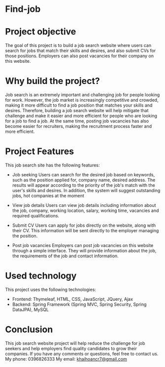 # Find-job
# Project objective
The goal of this project is to build a job search website where users can search for jobs that match their skills and desires, and also submit CVs for those positions. Employers can also post vacancies for their company on this website.

# Why build the project?
Job search is an extremely important and challenging job for people looking for work. However, the job market is increasingly competitive and crowded, making it more difficult to find a job position that matches your skills and desires. Therefore, building a job search website will help mitigate that challenge and make it easier and more efficient for people who are looking for a job to find a job. At the same time, posting job vacancies has also become easier for recruiters, making the recruitment process faster and more efficient.

# Project Features
This job search site has the following features:

- Job seeking
Users can search for the desired job based on keywords, such as the position applied for, company name, desired address. The results will appear according to the priority of the job's match with the user's skills and desires. In addition, the system will suggest outstanding jobs, hot companies at the moment

- View job details
Users can view job details including information about the job, company, working location, salary, working time, vacancies and required qualifications.

- Submit CV
Users can apply for jobs directly on the website, along with their CV. This information will be sent directly to the employer managing the position.

- Post job vacancies
Employers can post job vacancies on this website through a simple interface. They will provide information about the job, the requirements of the job and contact information.

# Used technology
This project uses the following technologies:

- Frontend: Thymeleaf, HTML, CSS, JavaScript, JQuery, Ajax
- Backend: Spring Framework (Spring MVC, Spring Security, Spring DataJPA), MySQL

# Conclusion
This job search website project will help reduce the challenge for job seekers and help employers find quality candidates to grow their companies. If you have any comments or questions, feel free to contact us.
My phone: 0396826333
My email: khaihoancr7@gmail.com
